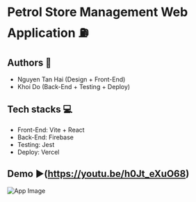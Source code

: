 # Petrol Store Management Web Application ⛽

## Authors 👷
- Nguyen Tan Hai (Design + Front-End)
- Khoi Do (Back-End + Testing + Deploy)

## Tech stacks 💻
- Front-End: Vite + React
- Back-End: Firebase
- Testing: Jest
- Deploy: Vercel

## Demo ▶️(https://youtu.be/h0Jt_eXuO68)
![App Image](https://i.ibb.co/tzTtxRf/Screenshot-1.png)
